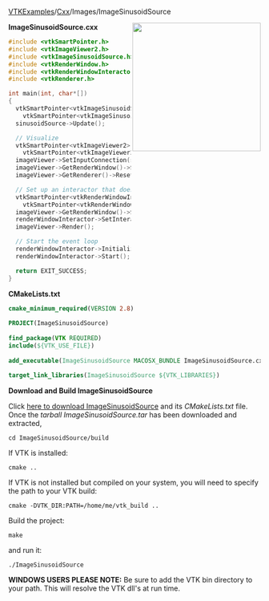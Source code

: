 [VTKExamples](/home/)/[Cxx](/Cxx)/Images/ImageSinusoidSource

<img align="right" src="https://github.com/lorensen/VTKExamples/blob/gh-pages/Testing/Baseline/Images/TestImageSinusoidSource.png?raw=true" width="256" />

**ImageSinusoidSource.cxx**
```c++
#include <vtkSmartPointer.h>
#include <vtkImageViewer2.h>
#include <vtkImageSinusoidSource.h>
#include <vtkRenderWindow.h>
#include <vtkRenderWindowInteractor.h>
#include <vtkRenderer.h>

int main(int, char*[])
{
  vtkSmartPointer<vtkImageSinusoidSource> sinusoidSource =
    vtkSmartPointer<vtkImageSinusoidSource>::New();
  sinusoidSource->Update();

  // Visualize
  vtkSmartPointer<vtkImageViewer2> imageViewer =
    vtkSmartPointer<vtkImageViewer2>::New();
  imageViewer->SetInputConnection(sinusoidSource->GetOutputPort());
  imageViewer->GetRenderWindow()->SetSize( 500, 500 );
  imageViewer->GetRenderer()->ResetCamera();

  // Set up an interactor that does not respond to mouse events
  vtkSmartPointer<vtkRenderWindowInteractor> renderWindowInteractor =
    vtkSmartPointer<vtkRenderWindowInteractor>::New();
  imageViewer->GetRenderWindow()->SetInteractor( renderWindowInteractor );
  renderWindowInteractor->SetInteractorStyle( 0 );
  imageViewer->Render();

  // Start the event loop
  renderWindowInteractor->Initialize();
  renderWindowInteractor->Start();

  return EXIT_SUCCESS;
}
```
**CMakeLists.txt**
```cmake
cmake_minimum_required(VERSION 2.8)
 
PROJECT(ImageSinusoidSource)
 
find_package(VTK REQUIRED)
include(${VTK_USE_FILE})
 
add_executable(ImageSinusoidSource MACOSX_BUNDLE ImageSinusoidSource.cxx)
 
target_link_libraries(ImageSinusoidSource ${VTK_LIBRARIES})
```

**Download and Build ImageSinusoidSource**

Click [here to download ImageSinusoidSource](https://github.com/lorensen/VTKWikiExamplesTarballs/raw/master/ImageSinusoidSource.tar) and its *CMakeLists.txt* file.
Once the *tarball ImageSinusoidSource.tar* has been downloaded and extracted,
```
cd ImageSinusoidSource/build 
```
If VTK is installed:
```
cmake ..
```
If VTK is not installed but compiled on your system, you will need to specify the path to your VTK build:
```
cmake -DVTK_DIR:PATH=/home/me/vtk_build ..
```
Build the project:
```
make
```
and run it:
```
./ImageSinusoidSource
```
**WINDOWS USERS PLEASE NOTE:** Be sure to add the VTK bin directory to your path. This will resolve the VTK dll's at run time.

